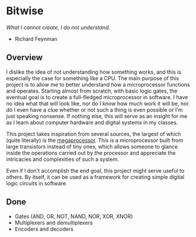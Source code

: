 # Bitwise

*What I cannot create, I do not understand.*
- Richard Feynman

## Overview

I dislike the idea of not understanding how something works, and this is especially the case for 
something like a CPU. The main purpose of this project is to allow me to better understand
how a microprocessor functions and operates. Starting almost from scratch, with basic logic gates, 
the eventual goal is to create a full-fledged microprocessor in software. I have no idea what that 
will look like, nor do I know how much work it will be, nor do I even have a clue whether or not 
such a thing is even possible or I'm just speaking nonsense. If nothing else, this will serve as an 
insight for me as I learn about computer hardware and digital systems in my classes.

This project takes inspiration from several sources, the largest of which (quite literally) is the 
[megaprocessor](http://www.megaprocessor.com/). This is a microprocessor built from large 
transistors instead of tiny ones, which allows someone to glance inside the operations carried out
by the processor and appreciate the intricacies and complexities of such a system.

Even if I don't accomplish the end goal, this project might serve useful to others. By itself, it
can be used as a framework for creating simple digital logic circuits in software.

## Done

* Gates (AND, OR, NOT, NAND, NOR, XOR, XNOR)
* Multiplexers and demultiplexers
* Encoders and decoders
